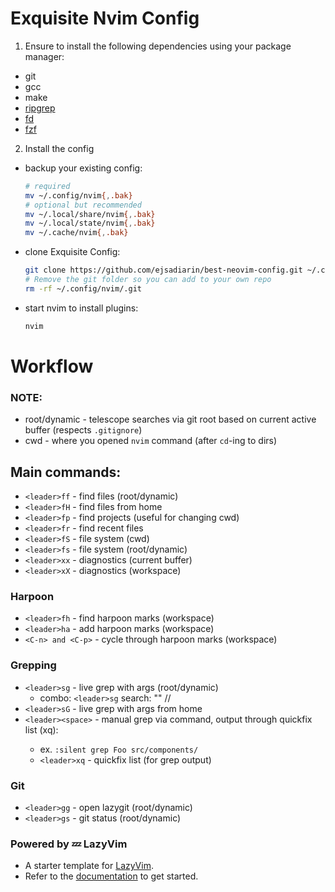# Exquisite Nvim Config
1. Ensure to install the following dependencies using your package manager:
- git
- gcc
- make
- [ripgrep](https://github.com/BurntSushi/ripgrep?tab=readme-ov-file#installation)
- [fd](https://github.com/sharkdp/fd#installation)
- [fzf](https://github.com/junegunn/fzf?tab=readme-ov-file#installation)

2. Install the config
- backup your existing config:
  ```bash
  # required
  mv ~/.config/nvim{,.bak}
  # optional but recommended
  mv ~/.local/share/nvim{,.bak}
  mv ~/.local/state/nvim{,.bak}
  mv ~/.cache/nvim{,.bak}
  ```

- clone Exquisite Config:
  ```bash
  git clone https://github.com/ejsadiarin/best-neovim-config.git ~/.config/nvim
  # Remove the git folder so you can add to your own repo
  rm -rf ~/.config/nvim/.git
  ```

- start nvim to install plugins:
  ```bash
  nvim
  ```

# Workflow
### NOTE:
- root/dynamic - telescope searches via git root based on current active buffer (respects `.gitignore`)
- cwd - where you opened `nvim` command (after `cd`-ing to dirs)

## Main commands:
- `<leader>ff` - find files (root/dynamic)
- `<leader>fH` - find files from home
- `<leader>fp` - find projects (useful for changing cwd)
- `<leader>fr` - find recent files
- `<leader>fS` - file system (cwd)
- `<leader>fs` - file system (root/dynamic)
- `<leader>xx` - diagnostics (current buffer)
- `<leader>xX` - diagnostics (workspace)
### Harpoon
- `<leader>fh` - find harpoon marks (workspace)
- `<leader>ha` - add harpoon marks (workspace)
- `<C-n> and <C-p>` - cycle through harpoon marks (workspace)
### Grepping
- `<leader>sg` - live grep with args (root/dynamic)
  - combo: `<leader>sg` search: "<prompt>" <path>/<to>/<search>
- `<leader>sG` - live grep with args from home
- `<leader><space>` - manual grep via command, output through quickfix list (<leader>xq):
  - ex. `:silent grep Foo src/components/`
  - `<leader>xq` - quickfix list (for grep output)
### Git
- `<leader>gg` - open lazygit (root/dynamic)
- `<leader>gs` - git status (root/dynamic)

### Powered by 💤 LazyVim
  - A starter template for [LazyVim](https://github.com/LazyVim/LazyVim).
  - Refer to the [documentation](https://lazyvim.github.io/installation) to get started.
